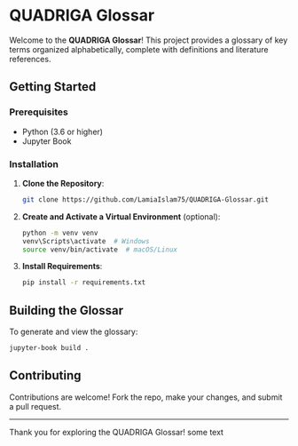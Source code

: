 # QUADRIGA Glossar

Welcome to the **QUADRIGA Glossar**! This project provides a glossary of key terms organized alphabetically, complete with definitions and literature references.

## Getting Started

### Prerequisites
- Python (3.6 or higher)
- Jupyter Book

### Installation

1. **Clone the Repository**:
   ```bash
   git clone https://github.com/LamiaIslam75/QUADRIGA-Glossar.git
   ```

2. **Create and Activate a Virtual Environment** (optional):
   ```bash
   python -m venv venv
   venv\Scripts\activate  # Windows
   source venv/bin/activate  # macOS/Linux
   ```

3. **Install Requirements**:
   ```bash
   pip install -r requirements.txt
   ```

## Building the Glossar

To generate and view the glossary:

   ```bash
   jupyter-book build .
   ```

## Contributing

Contributions are welcome! Fork the repo, make your changes, and submit a pull request.


---

Thank you for exploring the QUADRIGA Glossar!
some text